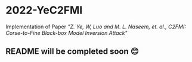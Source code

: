 # 2022-YeC2FMI
Implementation of Paper *"Z. Ye, W, Luo and M. L. Naseem, et. al., C2FMI: Corse-to-Fine Black-box Model Inversion Attack"*

## README will be completed soon :blush:
